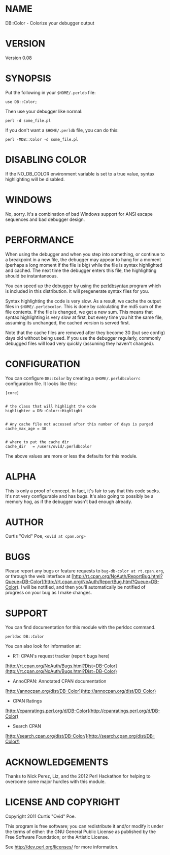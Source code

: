 # NAME

DB::Color - Colorize your debugger output

# VERSION

Version 0.08

# SYNOPSIS

Put the following in your `$HOME/.perldb` file:

    use DB::Color;

Then use your debugger like normal:

    perl -d some_file.pl

If you don't want a `$HOME/.perldb` file, you can do this:

    perl -MDB::Color -d some_file.pl

# DISABLING COLOR

If the NO_DB_COLOR environment variable is set to a true value, syntax
highlighting will be disabled.

# WINDOWS

No, sorry. It's a combination of bad Windows support for ANSI escape sequences
and bad debugger design.

# PERFORMANCE

When using the debugger and when you step into something, or continue to a
breakpoint in a new file, the debugger may appear to hang for a moment
(perhaps a long moment if the file is big) while the file is syntax
highlighted and cached. The next time the debugger enters this file, the
highlighting should be instantaneous.

You can speed up the debugger by using the [perldbsyntax](http://search.cpan.org/perldoc?perldbsyntax) program which is
included in this distribution. It will pregenerate syntax files for you.

Syntax highlighting the code is very slow. As a result, we cache the output
files in `$HOME/.perldbcolor`. This is done by calculating the md5 sum of the
file contents. If the file is changed, we get a new sum. This means that
syntax highlighting is very slow at first, but every time you hit the same
file, assuming its unchanged, the cached version is served first.

Note that the cache files are removed after they become 30 (but see config)
days old without being used. If you use the debugger regularly, commonly
debugged files will load very quickly (assuming they haven't changed).

# CONFIGURATION

You can configure `DB::Color` by creating a `$HOME/.perldbcolorrc`
configuration file. It looks like this:

    [core]
    

    # the class that will highlight the code
    highlighter = DB::Color::Highlight
    

    # Any cache file not accessed after this number of days is purged
    cache_max_age = 30
    

    # where to put the cache dir
    cache_dir   = /users/ovid/.perldbcolor
    

The above values are more or less the defaults for this module.

# ALPHA

This is only a proof of concept. In fact, it's fair to say that this code
sucks. It's not very configurable and has bugs. It's also going to possibly be
a memory hog, as if the debugger wasn't bad enough already.

# AUTHOR

Curtis "Ovid" Poe, `<ovid at cpan.org>`

# BUGS

Please report any bugs or feature requests to `bug-db-color at rt.cpan.org`,
or through the web interface at
[http://rt.cpan.org/NoAuth/ReportBug.html?Queue=DB-Color](http://rt.cpan.org/NoAuth/ReportBug.html?Queue=DB-Color).  I will be
notified, and then you'll automatically be notified of progress on your bug as
I make changes.

# SUPPORT

You can find documentation for this module with the perldoc command.

    perldoc DB::Color

You can also look for information at:

- RT: CPAN's request tracker (report bugs here)

[http://rt.cpan.org/NoAuth/Bugs.html?Dist=DB-Color](http://rt.cpan.org/NoAuth/Bugs.html?Dist=DB-Color)

- AnnoCPAN: Annotated CPAN documentation

[http://annocpan.org/dist/DB-Color](http://annocpan.org/dist/DB-Color)

- CPAN Ratings

[http://cpanratings.perl.org/d/DB-Color](http://cpanratings.perl.org/d/DB-Color)

- Search CPAN

[http://search.cpan.org/dist/DB-Color/](http://search.cpan.org/dist/DB-Color/)

# ACKNOWLEDGEMENTS

Thanks to Nick Perez, Liz, and the 2012 Perl Hackathon for helping to overcome
some major hurdles with this module.

# LICENSE AND COPYRIGHT

Copyright 2011 Curtis "Ovid" Poe.

This program is free software; you can redistribute it and/or modify it
under the terms of either: the GNU General Public License as published
by the Free Software Foundation; or the Artistic License.

See http://dev.perl.org/licenses/ for more information.

